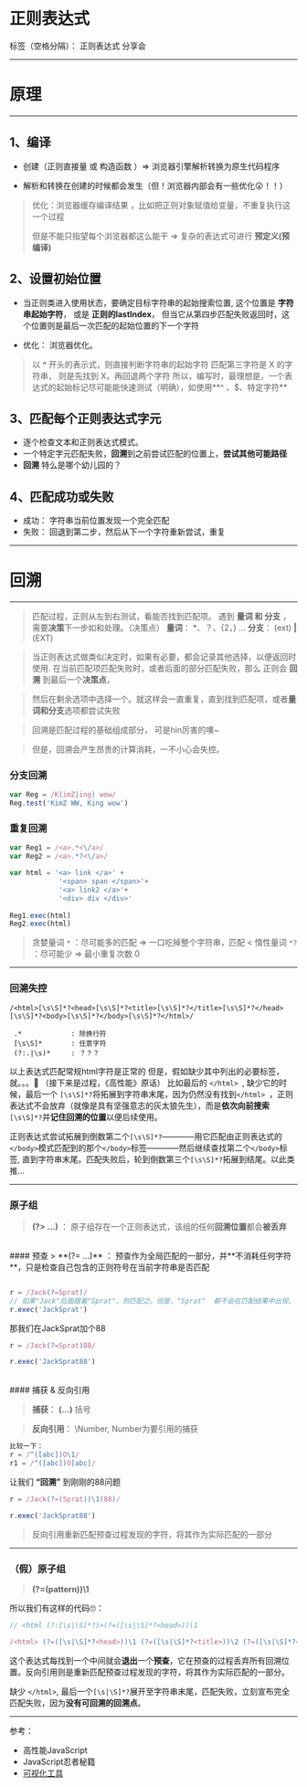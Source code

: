 ﻿# 正则表达式

标签（空格分隔）： 正则表达式 分享会

---
# 原理
---
## 1、编译
- 创建（正则直接量 或 构造函数 ）=> 浏览器引擎解析转换为原生代码程序

- 解析和转换在创建的时候都会发生（但！浏览器内部会有一些优化😲！！）

> 优化：浏览器缓存编译结果 ，比如把正则对象赋值给变量，不重复执行这一个过程
> 
> 但是不能只指望每个浏览器都这么能干  =>  复杂的表达式可进行 **预定义(预编译)**

## 2、设置初始位置
- 当正则类进入使用状态，要确定目标字符串的起始搜索位置, 这个位置是 **字符串起始字符**， 或是 **正则的lastIndex**， 但当它从第四步匹配失败返回时，这个位置则是最后一次匹配的起始位置的下一个字符

- 优化： 浏览器优化。
> 以 **^** 开头的表示式，则直接判断字符串的起始字符
> 匹配第三字符是 X 的字符串， 则是先找到 X，再回退两个字符
> 所以，编写时，最理想是，一个表达式的起始标记尽可能能快速测试（明确），如使用**^ 、$、特定字符**

## 3、匹配每个正则表达式字元
- 逐个检查文本和正则表达式模式。 
- 一个特定字元匹配失败，**回溯**到之前尝试匹配的位置上，**尝试其他可能路径**
- **回溯** 特么是哪个幼儿园的？

## 4、匹配成功或失败
- 成功： 字符串当前位置发现一个完全匹配
- 失败： 回退到第二步，然后从下一个字符重新尝试，重复

---
# 回溯
---
> 匹配过程，正则从左到右测试，看能否找到匹配项。 遇到 **量词 和 分支** ，需要**决策**下一步如和处理。（决策点）
**量词**： *、？、{2，} ...
**分支**： (ext) **|** (EXT)

> 当正则表达式做类似决定时，如果有必要，都会记录其他选择，以便返回时使用.
在当前匹配项匹配失败时，或者后面的部分匹配失败，那么 正则会 **回溯** 到最后一个**决策点**，    

> 然后在剩余选项中选择一个。就这样会一直重复，直到找到匹配项，或者**量词和分支**选项都尝试失败

> 回溯是匹配过程的基础组成部分， 可是hin厉害的噢~

> 但是，回溯会产生昂贵的计算消耗，一不小心会失控。

### 分支回溯
```javascript
var Reg = /K(imZ|ing) wow/
Reg.test('KimZ WW, King wow')

```
### 重复回溯
```javascript
var Reg1 = /<a>.*<\/a>/
var Reg2 = /<a>.*?<\/a>/

var html = '<a> link </a>' +
            '<span> span </span>'+
            '<a> link2 </a>'+
            '<div> div </div>'
            
Reg1.exec(html)
Reg2.exec(html)
```
> 贪婪量词 ```*```   ：尽可能多的匹配 => 一口吃掉整个字符串，匹配 <
> 惰性量词 ```*?``` ：尽可能少 => 最小重复次数 0

---
### 回溯失控

```
/<html>[\s\S]*?<head>[\s\S]*?<title>[\s\S]*?</title>[\s\S]*?</head>[\s\S]*?<body>[\s\S]*?</body>[\s\S]*?</html>/
```
```
 .*            : 除换行符
 [\s\S]*       : 任意字符
 (?:.|\s)*     : ？？？
```
以上表达式匹配常规html字符是正常的
但是，假如缺少其中列出的必要标签，就。。。🙂
（接下来是过程，《高性能》原话）
比如最后的 ```</html> ```, 缺少它的时候，最后一个 ```[\s\S]*?```将拓展到字符串末尾，因为仍然没有找到```</html> ```，正则表达式不会放弃（就像是具有坚强意志的灰太狼先生），而是**依次向前搜索**```[\s\S]*?```并**记住回溯的位置**以便后续使用。

正则表达式尝试拓展到倒数第二个```[\s\S]*?```————用它匹配由正则表达式的```</body>```模式匹配到的那个```</body>```标签————然后继续查找第二个```</body>```标签, 直到字符串末尾。匹配失败后，轮到倒数第三个```[\s\S]*?```拓展到结尾。以此类推...

---
### 原子组
> **(?> ...)** ： 原子组存在一个正则表达式，该组的任何**回溯位置**都会**被丢弃**
<br>
#### 预查
> **(?= ...)** ： 预查作为全局匹配的一部分，并**不消耗任何字符**，只是检查自己包含的正则符号在当前字符串是否匹配

```javascript

r = /Jack(?=Sprat)/
// 如果"Jack"后面跟着"Sprat"，则匹配之。但是，"Sprat"  都不会在匹配结果中出现。
r.exec('JackSprat')

```
那我们在JackSprat加个88
```javascript
r = /Jack(?=Sprat)88/

r.exec('JackSprat88')

```
<br>
#### 捕获 & 反向引用

> **捕获**： **(...)** 括号

> **反向引用**： \Number, Number为要引用的捕获

```javascript
比较一下：
r = /^([abc])O\1/
r1 = /^([abc])O[abc]/

```
让我们 **“回溯”** 到刚刚的88问题

```javascript
r = /Jack(?=(Sprat))\1(88)/

r.exec('JackSprat88')

```
> 反向引用重新匹配预查过程发现的字符，将其作为实际匹配的一部分

----
### （假）原子组

> **(?=(pattern))\1**

所以我们有这样的代码🙄：
```javascript
// <html (?:[\s|\S]*?)>(?=([\s|\S]*?<head>))\1

/<html> (?=([\s|\S]*?<head>))\1 (?=([\s|\S]*?<title>))\2 (?=([\s|\S]*?</title>))\3 (?=([\s|\S]*?</head>))\4 (?=([\s|\S]*?<body>))\5 (?=([\s|\S]*?</body>))\6 [\s|\S]*?</html>/

```
这个表达式每找到一个中间就会**退出**一个**预查**，它在预查的过程丢弃所有回溯位置。反向引用则是重新匹配预查过程发现的字符，将其作为实际匹配的一部分。

缺少 ```</html>```, 最后一个```[\s|\S]*?```展开至字符串末尾，匹配失败，立刻宣布完全匹配失败，因为**没有可回溯的回溯点**。 

---
参考：
- 高性能JavaScript
- JavaScript忍者秘籍
- [可视化工具](https://regexper.com/)